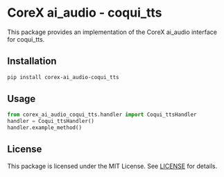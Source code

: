# CoreX ai_audio - coqui_tts

This package provides an implementation of the CoreX ai_audio interface for coqui_tts.

## Installation
~~~bash
pip install corex-ai_audio-coqui_tts
~~~

## Usage
~~~python
from corex_ai_audio_coqui_tts.handler import Coqui_ttsHandler
handler = Coqui_ttsHandler()
handler.example_method()
~~~

## License
This package is licensed under the MIT License. See [LICENSE](../LICENSE) for details.

